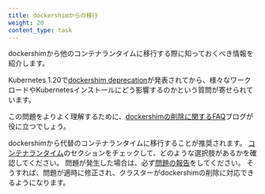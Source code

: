 ```yaml
---
title: dockershimからの移行
weight: 20
content_type: task
---
```


<!-- overview -->

dockershimから他のコンテナランタイムに移行する際に知っておくべき情報を紹介します。

Kubernetes 1.20で[dockershim deprecation](/jablog/2020/12/08/kubernetes-1-20-release-announcement/#dockershim-deprecation)が発表されてから、様々なワークロードやKubernetesインストールにどう影響するのかという質問が寄せられています。

この問題をよりよく理解するために、[dockershimの削除に関するFAQ](/ja/dockershim)ブログが役に立つでしょう。

dockershimから代替のコンテナランタイムに移行することが推奨されます。
[コンテナランタイム](/ja/docs/setup/production-environment/container-runtimes/)のセクションをチェックして、どのような選択肢があるかを確認してください。
問題が発生した場合は、必ず[問題の報告](https://github.com/kubernetes/kubernetes/issues)をしてください。
そうすれば、問題が適時に修正され、クラスターがdockershimの削除に対応できるようになります。
